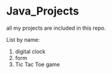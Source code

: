 # Java_Projects
all my projects are included in  this repo.

List by name: 

1. digital clock
2. form 
3. Tic Tac Toe game
